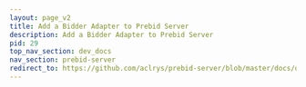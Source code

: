 ```yaml
---
layout: page_v2
title: Add a Bidder Adapter to Prebid Server
description: Add a Bidder Adapter to Prebid Server
pid: 29
top_nav_section: dev_docs
nav_section: prebid-server
redirect_to: https://github.com/aclrys/prebid-server/blob/master/docs/developers/add-new-bidder.md
---
```

